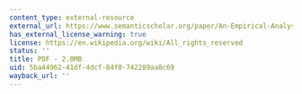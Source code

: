 ```yaml
---
content_type: external-resource
external_url: https://www.semanticscholar.org/paper/An-Empirical-Analysis-of-Street-Level-Prostitution-Levitt-Venkatesh/74b377a99ceeae27d29dc50f9cba263e1bf96b52
has_external_license_warning: true
license: https://en.wikipedia.org/wiki/All_rights_reserved
status: ''
title: PDF - 2.0MB
uid: 5ba44962-41df-4dcf-84f0-742289aa8c69
wayback_url: ''
---
```

